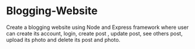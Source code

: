 # Blogging-Website
Create a blogging website using Node and Express framework where user can create its account, login, create post , update post, see others post, upload its photo and delete its post and photo. 
